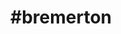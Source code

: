 ---
title: "#bremerton"
hashtag: "bremerton"
tags:
  - Cities I have visited
  - Cities I have worked in
  - City
  - Washington
---